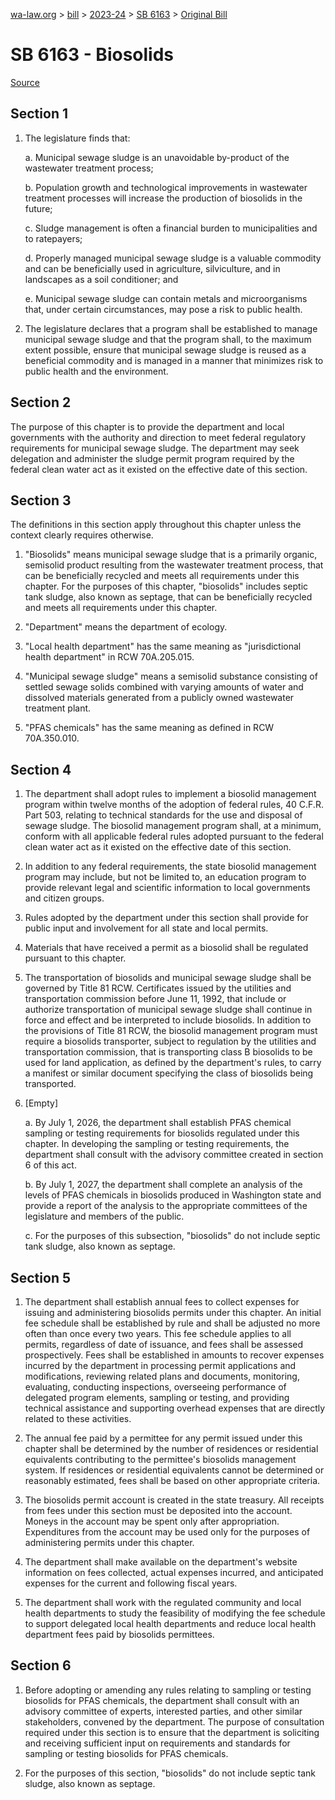 [wa-law.org](/) > [bill](/bill/) > [2023-24](/bill/2023-24/) > [SB 6163](/bill/2023-24/sb/6163/) > [Original Bill](/bill/2023-24/sb/6163/1/)

# SB 6163 - Biosolids

[Source](http://lawfilesext.leg.wa.gov/biennium/2023-24/Pdf/Bills/Senate%20Bills/6163.pdf)

## Section 1
1. The legislature finds that:

    a. Municipal sewage sludge is an unavoidable by-product of the wastewater treatment process;

    b. Population growth and technological improvements in wastewater treatment processes will increase the production of biosolids in the future;

    c. Sludge management is often a financial burden to municipalities and to ratepayers;

    d. Properly managed municipal sewage sludge is a valuable commodity and can be beneficially used in agriculture, silviculture, and in landscapes as a soil conditioner; and

    e. Municipal sewage sludge can contain metals and microorganisms that, under certain circumstances, may pose a risk to public health.

2. The legislature declares that a program shall be established to manage municipal sewage sludge and that the program shall, to the maximum extent possible, ensure that municipal sewage sludge is reused as a beneficial commodity and is managed in a manner that minimizes risk to public health and the environment.

## Section 2
The purpose of this chapter is to provide the department  and local governments with the authority and direction to meet federal regulatory requirements for municipal sewage sludge. The department  may seek delegation and administer the sludge permit program required by the federal clean water act as it existed on the effective date of this section.

## Section 3
The definitions in this section apply throughout this chapter unless the context clearly requires otherwise.

1. "Biosolids" means municipal sewage sludge that is a primarily organic, semisolid product resulting from the wastewater treatment process, that can be beneficially recycled and meets all requirements under this chapter. For the purposes of this chapter, "biosolids" includes septic tank sludge, also known as septage, that can be beneficially recycled and meets all requirements under this chapter.

2. "Department" means the department of ecology.

3. "Local health department" has the same meaning as "jurisdictional health department" in RCW 70A.205.015.

4. "Municipal sewage sludge" means a semisolid substance consisting of settled sewage solids combined with varying amounts of water and dissolved materials generated from a publicly owned wastewater treatment plant.

5. "PFAS chemicals" has the same meaning as defined in RCW 70A.350.010.

## Section 4
1. The department shall adopt rules to implement a biosolid management program within twelve months of the adoption of federal rules, 40 C.F.R. Part 503, relating to technical standards for the use and disposal of sewage sludge. The biosolid management program shall, at a minimum, conform with all applicable federal rules adopted pursuant to the federal clean water act as it existed on the effective date of this section.

2. In addition to any federal requirements, the state biosolid management program may include, but not be limited to, an education program to provide relevant legal and scientific information to local governments and citizen groups.

3. Rules adopted by the department under this section shall provide for public input and involvement for all state and local permits.

4. Materials that have received a permit as a biosolid shall be regulated pursuant to this chapter.

5. The transportation of biosolids and municipal sewage sludge shall be governed by Title 81 RCW. Certificates issued by the utilities and transportation commission before June 11, 1992, that include or authorize transportation of municipal sewage sludge shall continue in force and effect and be interpreted to include biosolids. In addition to the provisions of Title 81 RCW, the biosolid management program must require a biosolids transporter, subject to regulation by the utilities and transportation commission, that is transporting class B biosolids to be used for land application, as defined by the department's rules, to carry a manifest or similar document specifying the class of biosolids being transported.

6. [Empty]

    a. By July 1, 2026, the department shall establish PFAS chemical sampling or testing requirements for biosolids regulated under this chapter. In developing the sampling or testing requirements, the department shall consult with the advisory committee created in section 6 of this act.

    b. By July 1, 2027, the department shall complete an analysis of the levels of PFAS chemicals in biosolids produced in Washington state and provide a report of the analysis to the appropriate committees of the legislature and members of the public.

    c. For the purposes of this subsection, "biosolids" do not include septic tank sludge, also known as septage.

## Section 5
1. The department shall establish annual fees to collect expenses for issuing and administering biosolids permits under this chapter. An initial fee schedule shall be established by rule and shall be adjusted no more often than once every two years. This fee schedule applies to all permits, regardless of date of issuance, and fees shall be assessed prospectively. Fees shall be established in amounts to recover expenses incurred by the department in processing permit applications and modifications, reviewing related plans and documents, monitoring, evaluating, conducting inspections, overseeing performance of delegated program elements, sampling or testing, and providing technical assistance and supporting overhead expenses that are directly related to these activities.

2. The annual fee paid by a permittee for any permit issued under this chapter shall be determined by the number of residences or residential equivalents contributing to the permittee's biosolids management system. If residences or residential equivalents cannot be determined or reasonably estimated, fees shall be based on other appropriate criteria.

3. The biosolids permit account is created in the state treasury. All receipts from fees under this section must be deposited into the account. Moneys in the account may be spent only after appropriation. Expenditures from the account may be used only for the purposes of administering permits under this chapter.

4. The department shall make available on the department's website information on fees collected, actual expenses incurred, and anticipated expenses for the current and following fiscal years.

5. The department shall work with the regulated community and local health departments to study the feasibility of modifying the fee schedule to support delegated local health departments and reduce local health department fees paid by biosolids permittees.

## Section 6
1. Before adopting or amending any rules relating to sampling or testing biosolids for PFAS chemicals, the department shall consult with an advisory committee of experts, interested parties, and other similar stakeholders, convened by the department. The purpose of consultation required under this section is to ensure that the department is soliciting and receiving sufficient input on requirements and standards for sampling or testing biosolids for PFAS chemicals.

2. For the purposes of this section, "biosolids" do not include septic tank sludge, also known as septage.
